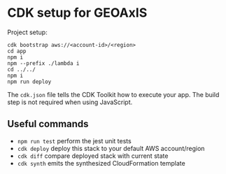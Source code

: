 # CDK setup for GEOAxIS

Project setup:
```
cdk bootstrap aws://<account-id>/<region>
cd app
npm i
npm --prefix ./lambda i
cd ../../
npm i
npm run deploy
```

The `cdk.json` file tells the CDK Toolkit how to execute your app. The build step is not required when using JavaScript.

## Useful commands

 * `npm run test`         perform the jest unit tests
 * `cdk deploy`           deploy this stack to your default AWS account/region
 * `cdk diff`             compare deployed stack with current state
 * `cdk synth`            emits the synthesized CloudFormation template
